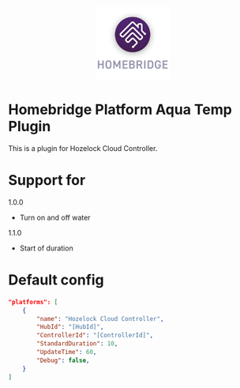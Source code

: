 
<p align="center">
<img alt="Home Bridge logotype" src="https://github.com/homebridge/branding/raw/master/logos/homebridge-wordmark-logo-vertical.png" width="150">
</p>

# Homebridge Platform Aqua Temp Plugin
This is a plugin for Hozelock Cloud Controller.

# Support for
1.0.0
* Turn on and off water

1.1.0
* Start of duration

# Default config
```json
"platforms": [
    {
        "name": "Hozelock Cloud Controller",
        "HubId": "[HubId]",
        "ControllerId": "[ControllerId]",
        "StandardDuration": 10,
        "UpdateTime": 60,
        "Debug": false,
    }
]
```
